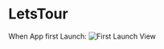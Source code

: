 # LetsTour
When App first Launch:
![First Launch View](skshahed.github.com/repository/screen_shot/app_launch.png)
